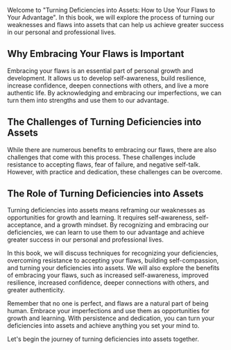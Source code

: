 
Welcome to "Turning Deficiencies into Assets: How to Use Your Flaws to Your Advantage". In this book, we will explore the process of turning our weaknesses and flaws into assets that can help us achieve greater success in our personal and professional lives.

Why Embracing Your Flaws is Important
-------------------------------------

Embracing your flaws is an essential part of personal growth and development. It allows us to develop self-awareness, build resilience, increase confidence, deepen connections with others, and live a more authentic life. By acknowledging and embracing our imperfections, we can turn them into strengths and use them to our advantage.

The Challenges of Turning Deficiencies into Assets
--------------------------------------------------

While there are numerous benefits to embracing our flaws, there are also challenges that come with this process. These challenges include resistance to accepting flaws, fear of failure, and negative self-talk. However, with practice and dedication, these challenges can be overcome.

The Role of Turning Deficiencies into Assets
--------------------------------------------

Turning deficiencies into assets means reframing our weaknesses as opportunities for growth and learning. It requires self-awareness, self-acceptance, and a growth mindset. By recognizing and embracing our deficiencies, we can learn to use them to our advantage and achieve greater success in our personal and professional lives.

In this book, we will discuss techniques for recognizing your deficiencies, overcoming resistance to accepting your flaws, building self-compassion, and turning your deficiencies into assets. We will also explore the benefits of embracing your flaws, such as increased self-awareness, improved resilience, increased confidence, deeper connections with others, and greater authenticity.

Remember that no one is perfect, and flaws are a natural part of being human. Embrace your imperfections and use them as opportunities for growth and learning. With persistence and dedication, you can turn your deficiencies into assets and achieve anything you set your mind to.

Let's begin the journey of turning deficiencies into assets together.

